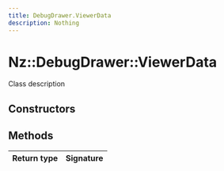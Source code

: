 ```yaml
---
title: DebugDrawer.ViewerData
description: Nothing
---
```


# Nz::DebugDrawer::ViewerData

Class description

## Constructors


## Methods

| Return type | Signature |
| ----------- | --------- |
